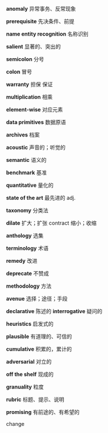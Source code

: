 **anomaly**  异常事务、反常现象             

**prerequisite**  先决条件、前提

**name entity recognition**   名称识别

**salient**  显著的、突出的   

**semicolon** 分号              

**colon** 冒号

**warranty**   担保 保证

**multiplication**  相乘             

**element-wise** 对应元素

**data primitives**     数据原语                                                                                                                                                                                                                                                                                                                                                                                                                                                                                                                                                                                                                                                                                                                                                                                                                                                                                                                                                                                                                                                                                                                                                                                                                                                                                                                                                                                                                                                                                                                                                                                                                                                                                                                                                                                                                                                                                                                                                                                                                                                                                                                                                                                                                                                                                                                                                                                                                                                                                                                                                                                                                                                                                                                                                                                                                                                                                                                                                                                                                                                                                                                                                                                                                                                                                                                                                                                                                                                                                                                                                                                                                                                                                                                                                                                                                 

**archives**        档案

**acoustic**   声音的；听觉的        

**semantic**  语义的   

**benchmark**     基准

**quantitative**   量化的

**state of the art**   最先进的  adj.

**taxonomy**  分类法

**dilate**   扩大；扩张                 contract  缩小；收缩

**anthology**    选集

**terminology**  术语

**remedy**  改进

**deprecate** 不赞成

**methodology** 方法

**avenue**   选择；途径；手段

**declarative**    陈述的       **interrogative**   疑问的

**heuristics**   启发式的

**plausible**  有道理的、可信的

**cumulative**  积累的，累计的   

**adversarial**  对立的

**off the shelf**  现成的

**granuality**    粒度

**rubric**   标题、提示、说明

**promising**  有前途的、有希望的

change









